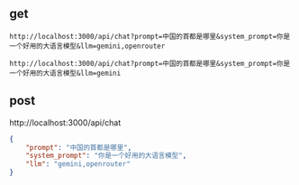 ## get

```url
http://localhost:3000/api/chat?prompt=中国的首都是哪里&system_prompt=你是一个好用的大语言模型&llm=gemini,openrouter
```

```
http://localhost:3000/api/chat?prompt=中国的首都是哪里&system_prompt=你是一个好用的大语言模型&llm=gemini
```

## post

http://localhost:3000/api/chat

```json
{
    "prompt": "中国的首都是哪里",
    "system_prompt": "你是一个好用的大语言模型",
    "llm": "gemini,openrouter"
}
```